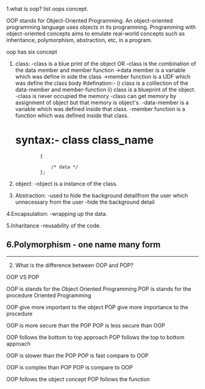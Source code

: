 1.what is oop? list oops concept.

OOP stands for Object-Oriented Programming. 
An object-oriented programming language uses objects in its programming. 
Programming with object-oriented concepts aims to emulate real-world concepts such as inheritance, polymorphism, abstraction, etc, in a program.


oop has six concept
1. class:
 	-class is a blue print of the object OR
	-class is the combination of the data member and member function
		->data member is a variable which was define in side the class
		->member function is a UDF which was define the class body
	#defination:- i) class is a colllection of the data-member and member-function
				 ii) class is a blueprint of the object. 
	-class is never occupied the memory
	-class can get memory by assignment of object but that memory is object's.
	-data-member is a variable which was defined inside that class.
	-member function is a function which was defined inside that class.
	# syntax:-  class class_name
				{
				
					/* data */
				};
2. object:
	-object is a instance of the class.

3. Abstraction:
	-used to hide the background detailfrom the user which unnecessary from the user
	-hide the background detail

4.Encapsulation:
	-wrapping up the data.
	
5.Inharitance
	-reusability of the code.

6.Polymorphism
	- one name many form
--------------------------------------------------------------------------------------
--------------------------------------------------------------------------------------

2. What is the difference between OOP and POP?

OOP VS POP

OOP is stands for the Object Oriented Programming
POP is stands for the procedure Oriented Programming

OOP give more important to the object
POP give more importance to the procedure

OOP is more secure than the POP
POP is less secure than OOP

OOP follows the bottom to top approach
POP follows the top to bottom approach

OOP is slower than the POP
POP is fast compare to OOP

OOP is complex than POP
POP is compare to OOP

OOP follows the object concept
POP follows the function

